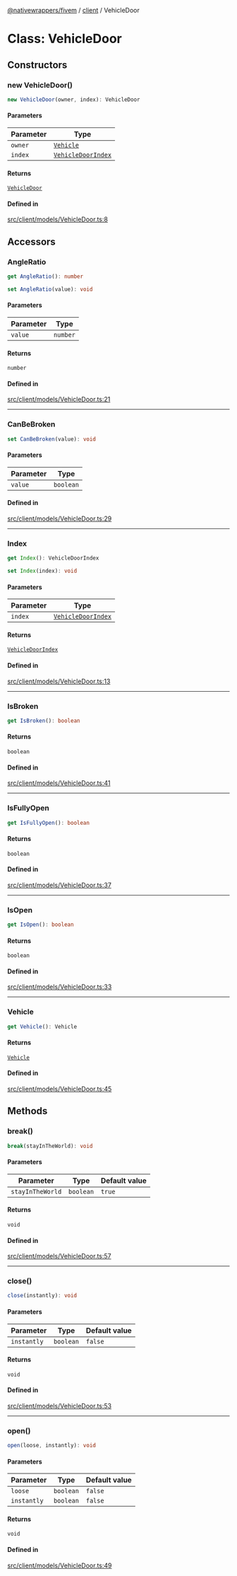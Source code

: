 [@nativewrappers/fivem](../../README.md) / [client](../README.md) / VehicleDoor

# Class: VehicleDoor

## Constructors

### new VehicleDoor()

```ts
new VehicleDoor(owner, index): VehicleDoor
```

#### Parameters

| Parameter | Type |
| ------ | ------ |
| `owner` | [`Vehicle`](Vehicle.md) |
| `index` | [`VehicleDoorIndex`](../enumerations/VehicleDoorIndex.md) |

#### Returns

[`VehicleDoor`](VehicleDoor.md)

#### Defined in

[src/client/models/VehicleDoor.ts:8](https://github.com/nativewrappers/fivem/blob/d67d9a693907da5ce83f118218b601ceb38a88bc/src/client/models/VehicleDoor.ts#L8)

## Accessors

### AngleRatio

```ts
get AngleRatio(): number
```

```ts
set AngleRatio(value): void
```

#### Parameters

| Parameter | Type |
| ------ | ------ |
| `value` | `number` |

#### Returns

`number`

#### Defined in

[src/client/models/VehicleDoor.ts:21](https://github.com/nativewrappers/fivem/blob/d67d9a693907da5ce83f118218b601ceb38a88bc/src/client/models/VehicleDoor.ts#L21)

***

### CanBeBroken

```ts
set CanBeBroken(value): void
```

#### Parameters

| Parameter | Type |
| ------ | ------ |
| `value` | `boolean` |

#### Defined in

[src/client/models/VehicleDoor.ts:29](https://github.com/nativewrappers/fivem/blob/d67d9a693907da5ce83f118218b601ceb38a88bc/src/client/models/VehicleDoor.ts#L29)

***

### Index

```ts
get Index(): VehicleDoorIndex
```

```ts
set Index(index): void
```

#### Parameters

| Parameter | Type |
| ------ | ------ |
| `index` | [`VehicleDoorIndex`](../enumerations/VehicleDoorIndex.md) |

#### Returns

[`VehicleDoorIndex`](../enumerations/VehicleDoorIndex.md)

#### Defined in

[src/client/models/VehicleDoor.ts:13](https://github.com/nativewrappers/fivem/blob/d67d9a693907da5ce83f118218b601ceb38a88bc/src/client/models/VehicleDoor.ts#L13)

***

### IsBroken

```ts
get IsBroken(): boolean
```

#### Returns

`boolean`

#### Defined in

[src/client/models/VehicleDoor.ts:41](https://github.com/nativewrappers/fivem/blob/d67d9a693907da5ce83f118218b601ceb38a88bc/src/client/models/VehicleDoor.ts#L41)

***

### IsFullyOpen

```ts
get IsFullyOpen(): boolean
```

#### Returns

`boolean`

#### Defined in

[src/client/models/VehicleDoor.ts:37](https://github.com/nativewrappers/fivem/blob/d67d9a693907da5ce83f118218b601ceb38a88bc/src/client/models/VehicleDoor.ts#L37)

***

### IsOpen

```ts
get IsOpen(): boolean
```

#### Returns

`boolean`

#### Defined in

[src/client/models/VehicleDoor.ts:33](https://github.com/nativewrappers/fivem/blob/d67d9a693907da5ce83f118218b601ceb38a88bc/src/client/models/VehicleDoor.ts#L33)

***

### Vehicle

```ts
get Vehicle(): Vehicle
```

#### Returns

[`Vehicle`](Vehicle.md)

#### Defined in

[src/client/models/VehicleDoor.ts:45](https://github.com/nativewrappers/fivem/blob/d67d9a693907da5ce83f118218b601ceb38a88bc/src/client/models/VehicleDoor.ts#L45)

## Methods

### break()

```ts
break(stayInTheWorld): void
```

#### Parameters

| Parameter | Type | Default value |
| ------ | ------ | ------ |
| `stayInTheWorld` | `boolean` | `true` |

#### Returns

`void`

#### Defined in

[src/client/models/VehicleDoor.ts:57](https://github.com/nativewrappers/fivem/blob/d67d9a693907da5ce83f118218b601ceb38a88bc/src/client/models/VehicleDoor.ts#L57)

***

### close()

```ts
close(instantly): void
```

#### Parameters

| Parameter | Type | Default value |
| ------ | ------ | ------ |
| `instantly` | `boolean` | `false` |

#### Returns

`void`

#### Defined in

[src/client/models/VehicleDoor.ts:53](https://github.com/nativewrappers/fivem/blob/d67d9a693907da5ce83f118218b601ceb38a88bc/src/client/models/VehicleDoor.ts#L53)

***

### open()

```ts
open(loose, instantly): void
```

#### Parameters

| Parameter | Type | Default value |
| ------ | ------ | ------ |
| `loose` | `boolean` | `false` |
| `instantly` | `boolean` | `false` |

#### Returns

`void`

#### Defined in

[src/client/models/VehicleDoor.ts:49](https://github.com/nativewrappers/fivem/blob/d67d9a693907da5ce83f118218b601ceb38a88bc/src/client/models/VehicleDoor.ts#L49)
